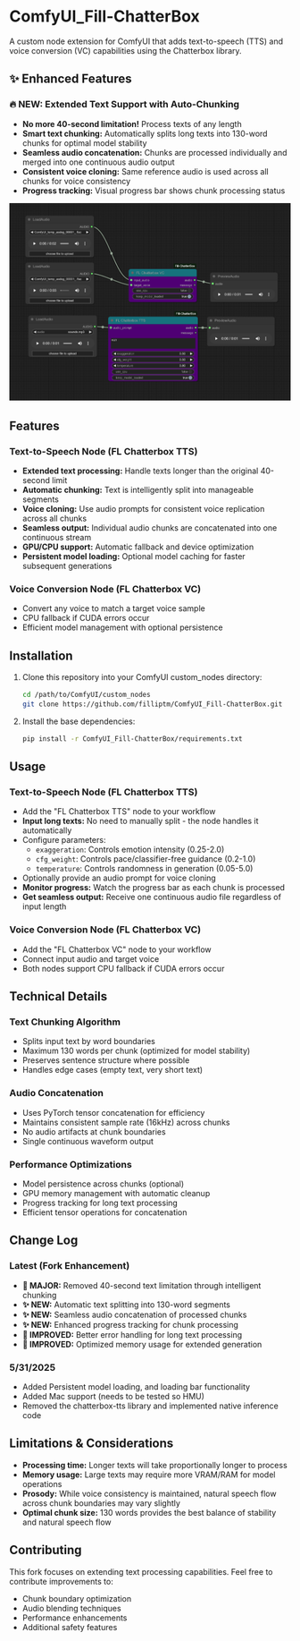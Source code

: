 # ComfyUI_Fill-ChatterBox

A custom node extension for ComfyUI that adds text-to-speech (TTS) and voice conversion (VC) capabilities using the Chatterbox library.

## ✨ Enhanced Features

### 🔥 **NEW: Extended Text Support with Auto-Chunking**
- **No more 40-second limitation!** Process texts of any length
- **Smart text chunking:** Automatically splits long texts into 130-word chunks for optimal model stability
- **Seamless audio concatenation:** Chunks are processed individually and merged into one continuous audio output
- **Consistent voice cloning:** Same reference audio is used across all chunks for voice consistency
- **Progress tracking:** Visual progress bar shows chunk processing status

![ChatterBox Example](web/image.png)

## Features

### Text-to-Speech Node (FL Chatterbox TTS)
- **Extended text processing:** Handle texts longer than the original 40-second limit
- **Automatic chunking:** Text is intelligently split into manageable segments
- **Voice cloning:** Use audio prompts for consistent voice replication across all chunks
- **Seamless output:** Individual audio chunks are concatenated into one continuous stream
- **GPU/CPU support:** Automatic fallback and device optimization
- **Persistent model loading:** Optional model caching for faster subsequent generations

### Voice Conversion Node (FL Chatterbox VC)
- Convert any voice to match a target voice sample
- CPU fallback if CUDA errors occur
- Efficient model management with optional persistence

## Installation

1. Clone this repository into your ComfyUI custom_nodes directory:
   ```bash
   cd /path/to/ComfyUI/custom_nodes
   git clone https://github.com/filliptm/ComfyUI_Fill-ChatterBox.git
   ```

2. Install the base dependencies:
   ```bash
   pip install -r ComfyUI_Fill-ChatterBox/requirements.txt
   ```

## Usage

### Text-to-Speech Node (FL Chatterbox TTS)
- Add the "FL Chatterbox TTS" node to your workflow
- **Input long texts:** No need to manually split - the node handles it automatically
- Configure parameters:
  - `exaggeration`: Controls emotion intensity (0.25-2.0)
  - `cfg_weight`: Controls pace/classifier-free guidance (0.2-1.0) 
  - `temperature`: Controls randomness in generation (0.05-5.0)
- Optionally provide an audio prompt for voice cloning
- **Monitor progress:** Watch the progress bar as each chunk is processed
- **Get seamless output:** Receive one continuous audio file regardless of input length

### Voice Conversion Node (FL Chatterbox VC)
- Add the "FL Chatterbox VC" node to your workflow
- Connect input audio and target voice
- Both nodes support CPU fallback if CUDA errors occur

## Technical Details

### Text Chunking Algorithm
- Splits input text by word boundaries
- Maximum 130 words per chunk (optimized for model stability)
- Preserves sentence structure where possible
- Handles edge cases (empty text, very short text)

### Audio Concatenation
- Uses PyTorch tensor concatenation for efficiency
- Maintains consistent sample rate (16kHz) across chunks
- No audio artifacts at chunk boundaries
- Single continuous waveform output

### Performance Optimizations
- Model persistence across chunks (optional)
- GPU memory management with automatic cleanup
- Progress tracking for long text processing
- Efficient tensor operations for concatenation

## Change Log

### Latest (Fork Enhancement)
- **🚀 MAJOR:** Removed 40-second text limitation through intelligent chunking
- **✨ NEW:** Automatic text splitting into 130-word segments
- **✨ NEW:** Seamless audio concatenation of processed chunks
- **✨ NEW:** Enhanced progress tracking for chunk processing
- **🔧 IMPROVED:** Better error handling for long text processing
- **🔧 IMPROVED:** Optimized memory usage for extended generation

### 5/31/2025
- Added Persistent model loading, and loading bar functionality
- Added Mac support (needs to be tested so HMU)
- Removed the chatterbox-tts library and implemented native inference code

## Limitations & Considerations

- **Processing time:** Longer texts will take proportionally longer to process
- **Memory usage:** Large texts may require more VRAM/RAM for model operations  
- **Prosody:** While voice consistency is maintained, natural speech flow across chunk boundaries may vary slightly
- **Optimal chunk size:** 130 words provides the best balance of stability and natural speech flow

## Contributing

This fork focuses on extending text processing capabilities. Feel free to contribute improvements to:
- Chunk boundary optimization
- Audio blending techniques
- Performance enhancements
- Additional safety features
